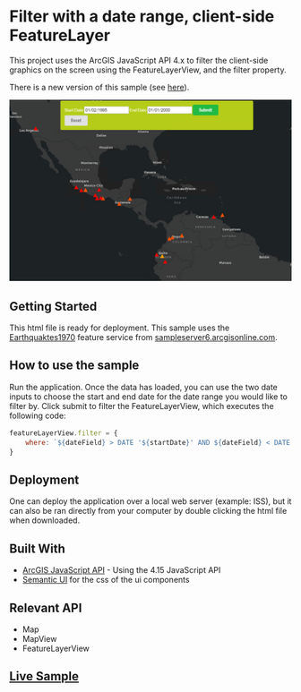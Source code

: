 # Filter with a date range, client-side FeatureLayer

This project uses the ArcGIS JavaScript API 4.x to filter the client-side graphics on the screen using the FeatureLayerView, and the filter property. 

There is a new version of this sample (see [here](https://github.com/Esri/developer-support/tree/master/calcite-design-system/date-filter)).

<img src="date-filter.png" width="600"/>

## Getting Started

This html file is ready for deployment. This sample uses the [Earthquaktes1970](Earthquakes1970) feature service from [sampleserver6.arcgisonline.com](https://sampleserver6.arcgisonline.com/arcgis/rest/services).

## How to use the sample

Run the application.
Once the data has loaded, you can use the two date inputs to choose the start and end date for the date range you would like to filter by.
Click submit to filter the FeatureLayerView, which executes the following code:
```javascript
featureLayerView.filter = {
    where: `${dateField} > DATE '${startDate}' AND ${dateField} < DATE '${endDate}'`
}
```

## Deployment
One can deploy the application over a local web server (example: ISS), but it can also be ran directly from your computer by double clicking the html file when downloaded.

## Built With

* [ArcGIS JavaScript API](https://developers.arcgis.com/javascript/) - Using the 4.15 JavaScript API
* [Semantic UI](https://semantic-ui.com) for the css of the ui components

## Relevant API
* Map
* MapView
* FeatureLayerView

## [Live Sample](https://esri.github.io/developer-support/web-js/4.x/date-filter/)
